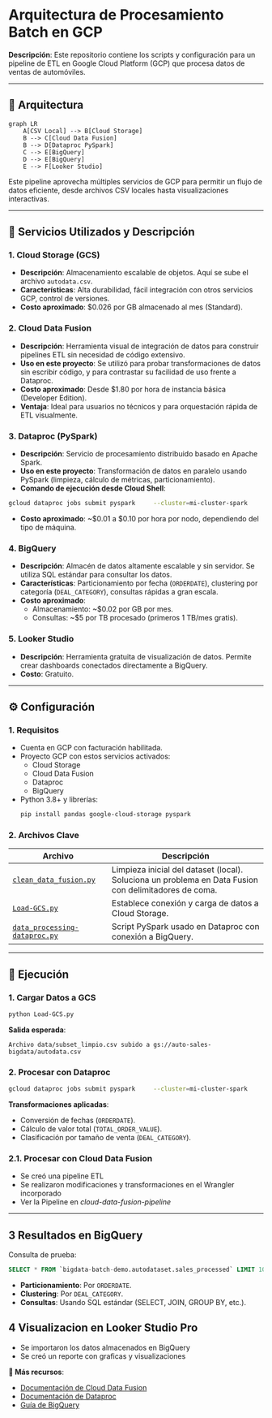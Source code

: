 # **Arquitectura de Procesamiento Batch en GCP**  

**Descripción**: Este repositorio contiene los scripts y configuración para un pipeline de ETL en Google Cloud Platform (GCP) que procesa datos de ventas de automóviles.  

---

## **📌 Arquitectura**  
```mermaid
graph LR
    A[CSV Local] --> B[Cloud Storage]
    B --> C[Cloud Data Fusion]
    B --> D[Dataproc PySpark]
    C --> E[BigQuery]
    D --> E[BigQuery]
    E --> F[Looker Studio]
```

Este pipeline aprovecha múltiples servicios de GCP para permitir un flujo de datos eficiente, desde archivos CSV locales hasta visualizaciones interactivas.  

---

## **🧰 Servicios Utilizados y Descripción**  

### **1. Cloud Storage (GCS)**  
- **Descripción**: Almacenamiento escalable de objetos. Aquí se sube el archivo `autodata.csv`.  
- **Características**: Alta durabilidad, fácil integración con otros servicios GCP, control de versiones.  
- **Costo aproximado**: $0.026 por GB almacenado al mes (Standard).  

### **2. Cloud Data Fusion**  
- **Descripción**: Herramienta visual de integración de datos para construir pipelines ETL sin necesidad de código extensivo.  
- **Uso en este proyecto**: Se utilizó para probar transformaciones de datos sin escribir código, y para contrastar su facilidad de uso frente a Dataproc.  
- **Costo aproximado**: Desde $1.80 por hora de instancia básica (Developer Edition).  
- **Ventaja**: Ideal para usuarios no técnicos y para orquestación rápida de ETL visualmente.  

### **3. Dataproc (PySpark)**  
- **Descripción**: Servicio de procesamiento distribuido basado en Apache Spark.  
- **Uso en este proyecto**: Transformación de datos en paralelo usando PySpark (limpieza, cálculo de métricas, particionamiento).  
- **Comando de ejecución desde Cloud Shell**:  
```bash
gcloud dataproc jobs submit pyspark     --cluster=mi-cluster-spark     --region=us-central1     --jars=gs://spark-lib/bigquery/spark-bigquery-with-dependencies_2.12-0.36.1.jar     --properties=spark.submit.deployMode=cluster     --service-account=dataproc-service-account@bigdata-batch-demo.iam.gserviceaccount.com     gs://auto-sales-bigdata/scripts/data_processing-dataproc.py
```
- **Costo aproximado**: ~$0.01 a $0.10 por hora por nodo, dependiendo del tipo de máquina.  

### **4. BigQuery**  
- **Descripción**: Almacén de datos altamente escalable y sin servidor. Se utiliza SQL estándar para consultar los datos.  
- **Características**: Particionamiento por fecha (`ORDERDATE`), clustering por categoría (`DEAL_CATEGORY`), consultas rápidas a gran escala.  
- **Costo aproximado**:  
  - Almacenamiento: ~$0.02 por GB por mes.  
  - Consultas: ~$5 por TB procesado (primeros 1 TB/mes gratis).  

### **5. Looker Studio**  
- **Descripción**: Herramienta gratuita de visualización de datos. Permite crear dashboards conectados directamente a BigQuery.  
- **Costo**: Gratuito.  

---

## **⚙️ Configuración**  

### **1. Requisitos**  
- Cuenta en GCP con facturación habilitada.  
- Proyecto GCP con estos servicios activados:  
  - Cloud Storage  
  - Cloud Data Fusion  
  - Dataproc  
  - BigQuery  
- Python 3.8+ y librerías:  
  ```bash
  pip install pandas google-cloud-storage pyspark
  ```

### **2. Archivos Clave**  
| Archivo | Descripción |  
|---------|-------------|  
| [`clean_data_fusion.py`](./clean_data_fusion.py) | Limpieza inicial del dataset (local). Soluciona un problema en Data Fusion con delimitadores de coma. |  
| [`Load-GCS.py`](./Load-GCS.py) | Establece conexión y carga de datos a Cloud Storage. |  
| [`data_processing-dataproc.py`](./data_processing-dataproc.py) | Script PySpark usado en Dataproc con conexión a BigQuery. |  

---

## **🚀 Ejecución**  

### **1. Cargar Datos a GCS**  
```bash
python Load-GCS.py
```
**Salida esperada**:  
```
Archivo data/subset_limpio.csv subido a gs://auto-sales-bigdata/autodata.csv
```

### **2. Procesar con Dataproc**  
```bash
gcloud dataproc jobs submit pyspark     --cluster=mi-cluster-spark     --region=us-central1     --jars=gs://spark-lib/bigquery/spark-bigquery-with-dependencies_2.12-0.36.1.jar     --properties=spark.submit.deployMode=cluster     --service-account=dataproc-service-account@bigdata-batch-demo.iam.gserviceaccount.com     gs://auto-sales-bigdata/scripts/data_processing-dataproc.py
```
**Transformaciones aplicadas**:  
- Conversión de fechas (`ORDERDATE`).  
- Cálculo de valor total (`TOTAL_ORDER_VALUE`).  
- Clasificación por tamaño de venta (`DEAL_CATEGORY`).  

### **2.1. Procesar con Cloud Data Fusion**  
- Se creó una pipeline ETL 
- Se realizaron modificaciones y transformaciones en el Wrangler incorporado
- Ver la Pipeline en *cloud-data-fusion-pipeline*
---

## **3 Resultados en BigQuery**  
Consulta de prueba:  
```sql
SELECT * FROM `bigdata-batch-demo.autodataset.sales_processed` LIMIT 10;
```
- **Particionamiento**: Por `ORDERDATE`.  
- **Clustering**: Por `DEAL_CATEGORY`.  
- **Consultas**: Usando SQL estándar (SELECT, JOIN, GROUP BY, etc.).  

## **4 Visualizacion en Looker Studio Pro**
- Se importaron los datos almacenados en BigQuery
- Se creó un reporte con graficas y visualizaciones



**🔗 Más recursos**:  
- [Documentación de Cloud Data Fusion](https://cloud.google.com/data-fusion/docs)  
- [Documentación de Dataproc](https://cloud.google.com/dataproc)  
- [Guía de BigQuery](https://cloud.google.com/bigquery/docs)  
